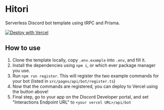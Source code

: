 # Hitori

Serverless Discord bot template using tRPC and Prisma.

[![Deploy with Vercel](https://vercel.com/button)](https://vercel.com/new/clone?repository-url=https%3A%2F%2Fgithub.com%2Fastridlol%2Fhitori&env=DATABASE_URL,DISCORD_CLIENT_ID,DISCORD_BOT_TOKEN,DISCORD_PUBLIC_KEY&repository-name=hitori-bot)

## How to use

1. Clone the template locally, copy `.env.example` into `.env`, and fill it.
2. Install the dependencies using `npm i`, or which ever package manager you use.
3. Run `npm run register`. This will register the two example commands for your bot (listed in `src/pages/api/bot/register.ts`)
4. Now that the commands are registered, you can deploy to Vercel using the button above!
5. Final step, go to your app on the Discord Developer portal, and set "Interactions Endpoint URL" to `<your vercel URL>/api/bot`
